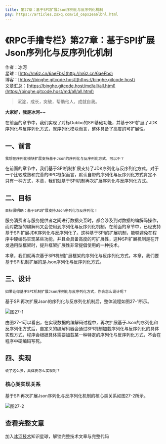 ```yaml
---
title: 第27章：基于SPI扩展Json序列化与反序列化机制
pay: https://articles.zsxq.com/id_oapx2ea6lbhl.html
---
```


# 《RPC手撸专栏》第27章：基于SPI扩展Json序列化与反序列化机制

作者：冰河
<br/>星球：[http://m6z.cn/6aeFbs](http://m6z.cn/6aeFbs)
<br/>博客：[https://binghe.gitcode.host](https://binghe.gitcode.host)
<br/>文章汇总：[https://binghe.gitcode.host/md/all/all.html](https://binghe.gitcode.host/md/all/all.html)

> 沉淀，成长，突破，帮助他人，成就自我。

**大家好，我是冰河~~**

在前面的章节中，我们实现了对标Dubbo的SPI基础功能，并基于SPI扩展了JDK序列化与反序列化方式，就序列化模块而言，整体具备了高度的可扩展性。

## 一、前言

`我想在序列化模块扩展支持基于Json的序列化与反序列化方式，可以不？`

在前面的章节中，我们基于SPI机制扩展支持了JDK序列化与反序列化方式。对于一个比较成熟和完善的RPC框架而言，默认自带的序列化与反序列化方式肯定不只有一种方式，本章，我们就基于SPI机制再次扩展序列化与反序列化方式。

## 二、目标

`目标很明确：基于SPI扩展支持Json序列化与反序列化！`

服务消费者与服务提供者之间进行数据交互时，都会涉及到对数据的编解码操作，而对数据的编解码又会使用到序列化与反序列化机制。在前面的章节中，已经支持基于SPI扩展JDK序列化与反序列化了。这种基于SPI的扩展机制，能够避免在程序中硬编码实现某些功能，并且会具备高度的可扩展性，这种SPI扩展机制是在开发通用型框架时，提升框架扩展性非常提倡使用的一种技术。

本章，我们就再次基于SPI机制扩展框架的序列化与反序列化方式，本章，我们要基于SPI机制扩展的是Json序列化与反序列化方式。

## 三、设计

`如果让你基于SPI机制扩展Json序列化与反序列化方式，你会怎么设计呢？`

基于SPI再次扩展Json的序列化与反序列化机制后，整体流程如图27-1所示。

![图27-1](https://binghe.gitcode.host/assets/images/middleware/rpc/rpc-2022-10-28-001.png)

由图27-1可以看出，在实现数据的编解码过程中，再次扩展基于Json的序列化和反序列化方式后，自定义的编解码器会通过SPI机制加载序列化与反序列化的具体实现方式，程序会根据具体需要加载某一种特定的序列化与反序列化方式，不会在程序中硬编码写死。

## 四、实现

`说了这么多，具体要怎么实现呢？`

### 核心类实现关系

基于SPI再次扩展Json序列化与反序列化机制的核心类关系如图27-2所示。

![图27-2](https://binghe.gitcode.host/assets/images/middleware/rpc/rpc-2022-10-28-002.png)

## 查看完整文章

加入[冰河技术](http://m6z.cn/6aeFbs)知识星球，解锁完整技术文章与完整代码